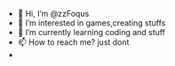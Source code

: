 - 👋 Hi, I’m @zzFoqus
- 👀 I’m interested in games,creating stuffs
- 🌱 I’m currently learning coding and stuff
- 📫 How to reach me? just dont
- 
<!---
zzFoqus/zzFoqus is a ✨ special ✨ repository because its `README.md` (this file) appears on your GitHub profile.
You can click the Preview link to take a look at your changes.
--->
